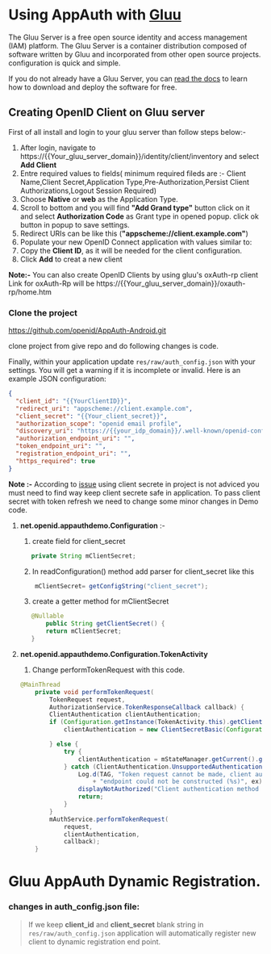 # Using AppAuth with [Gluu](https://gluu.org/docs/)


The Gluu Server is a free open source identity and access management (IAM) platform. The Gluu Server is a container distribution composed of software written by Gluu and incorporated from other open source projects. configuration is quick and simple. 

If you do not already have a Gluu Server, you can [read the docs](http://gluu.org/docs/ce) to learn how to download and deploy the software for free.
## Creating OpenID Client on Gluu server

First of all install and login to your gluu server than follow steps below:-

  1. After login, navigate to https://{{Your_gluu_server_domain}}/identity/client/inventory and select **Add Client**
  1. Entre required values to fields( minimum required fileds are :- Client Name,Client Secret,Application Type,Pre-Authorization,Persist Client Authorizations,Logout Session Required) 
  1. Choose **Native** or **web** as the Application Type.
  1. Scroll to bottom and you will find  **"Add Grand type"** button click on it and select **Authorization Code**  as Grant type in opened popup. click ok button in popup to save settings.
  1. Redirect URIs can be like this (**"appscheme://client.example.com"**)
  1. Populate your new OpenID Connect application with values similar to:
  1. Copy the **Client ID**, as it will be needed for the client configuration.
  1. Click **Add** to creat a new client
  
  
**Note:-** You can also create OpenID Clients by using gluu's oxAuth-rp client
  Link for oxAuth-Rp will be https://{{Your_gluu_server_domain}}/oxauth-rp/home.htm 



### Clone the project
https://github.com/openid/AppAuth-Android.git

 clone project from give repo and do following changes is code.

 Finally, within your application update ``res/raw/auth_config.json`` with your settings. You will get a warning if it is incomplete or invalid. Here is an example JSON configuration: 

```json
{
  "client_id": "{{YourClientID}}",
  "redirect_uri": "appscheme://client.example.com",
  "client_secret": "{{Your_client_secret}}",
  "authorization_scope": "openid email profile",
  "discovery_uri": "https://{{your_idp_domain}}/.well-known/openid-configuration",
  "authorization_endpoint_uri": "",
  "token_endpoint_uri": "",
  "registration_endpoint_uri": "",
  "https_required": true
}
```

**Note :-** According to [issue](https://github.com/openid/AppAuth-Android/issues/90) using client secrete in project is not adviced  you must need to find way keep client secrete safe in application.
To pass client secret with token refresh we need to change some minor changes in Demo code.

1. **net.openid.appauthdemo.Configuration** :- 
    
    1. create field for client_secret
    ```java
       private String mClientSecret;
    ```
    
    2. In readConfiguration() method add parser for client_secret like this
    ```java
        mClientSecret= getConfigString("client_secret");
    ```   
    
    3. create a getter method for mClientSecret
    ```java
       @Nullable
           public String getClientSecret() {
           return mClientSecret;
       }
    ```


2. **net.openid.appauthdemo.Configuration.TokenActivity**

    1. Change  performTokenRequest with this code.

    ```java
    @MainThread
        private void performTokenRequest(
            TokenRequest request,
            AuthorizationService.TokenResponseCallback callback) {
            ClientAuthentication clientAuthentication;
            if (Configuration.getInstance(TokenActivity.this).getClientSecret() != null) {
                clientAuthentication = new ClientSecretBasic(Configuration.getInstance(TokenActivity.this).getClientSecret());
    
            } else {
                try {
                    clientAuthentication = mStateManager.getCurrent().getClientAuthentication();
                } catch (ClientAuthentication.UnsupportedAuthenticationMethod ex) {
                    Log.d(TAG, "Token request cannot be made, client authentication for the token "
                        + "endpoint could not be constructed (%s)", ex);
                    displayNotAuthorized("Client authentication method is unsupported");
                    return;
                }
            }
            mAuthService.performTokenRequest(
                request,
                clientAuthentication,
                callback);
        }
     ```

#
# Gluu AppAuth Dynamic Registration.

### changes in auth_config.json file: 

> If we keep  **client_id** and **client_secret** blank string in  ``res/raw/auth_config.json`` application will automatically register new client to dynamic registration end point. 


